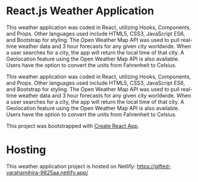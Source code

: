 # React.js Weather Application

This weather application was coded in React, utilizing Hooks, Components, and Props. Other languages used include HTML5, CSS3, JavaScript ES6, and Bootstrap for styling. The Open Weather Map API was used to pull real-time weather data and 3 hour forecasts for any given city worldwide. When a user searches for a city, the app will return the local time of that city. A Geolocation feature using the Open Weather Map API is also available. Users have the option to convert the units from Fahrenheit to Celsius.

This weather application was coded in React, utilizing Hooks, Components, and Props. Other languages used include HTML5, CSS3, JavaScript ES6, and Bootstrap for styling. The Open Weather Map API was used to pull real-time weather data and 3 hour forecasts for any given city worldwide. When a user searches for a city, the app will return the local time of that city. A Geolocation feature using the Open Weather Map API is also available. Users have the option to convert the units from Fahrenheit to Celsius.

This project was bootstrapped with [Create React App](https://github.com/facebook/create-react-app).

# Hosting

This weather application project is hosted on Netlify: https://gifted-varahamihira-9825aa.netlify.app/
